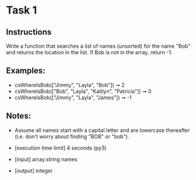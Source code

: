 # Task 1
## Instructions
Write a function that searches a list of names (unsorted) for the name "Bob" and returns the location in the list. If Bob is not in the array, return -1.

## Examples:

- csWhereIsBob(["Jimmy", "Layla", "Bob"]) ➞ 2
- csWhereIsBob(["Bob", "Layla", "Kaitlyn", "Patricia"]) ➞ 0
- csWhereIsBob(["Jimmy", "Layla", "James"]) ➞ -1


## Notes:

- Assume all names start with a capital letter and are lowercase thereafter (i.e. don't worry about finding "BOB" or "bob").

- [execution time limit] 4 seconds (py3)

- [input] array.string names

- [output] integer